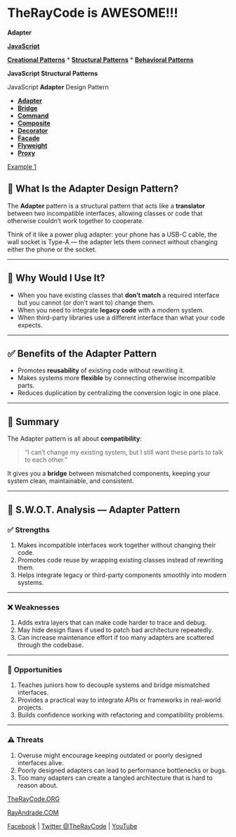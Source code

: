 # TheRayCode is AWESOME!!!

**Adapter**

**[JavaScript](../README.md)**

**[Creational Patterns](../../Creational/README.md)** * **[Structural Patterns](./README.md)** * **[Behavioral Patterns](../../Behavioral/README.md)**

**JavaScript Structural Patterns**

JavaScript **Adapter** Design Pattern

 * **[Adapter](./README.md)**
 * **[Bridge](../Bridge/README.md)**
 * **[Command](../Command/README.md)**
 * **[Composite](../Composite/README.md)**
 * **[Decorator](../Decorator/README.md)**
 * **[Facade](../Facade/README.md)**
 * **[Flyweight](../Flyweight/README.md)**
 * **[Proxy](../Proxy/README.md)**

[Example 1](./Example1/README.md) 

## 🔌 What Is the Adapter Design Pattern?

The **Adapter** pattern is a structural pattern that acts like a **translator** between two incompatible interfaces, allowing classes or code that otherwise couldn’t work together to cooperate.

Think of it like a power plug adapter: your phone has a USB-C cable, the wall socket is Type-A — the adapter lets them connect without changing either the phone or the socket.

---

## 🤔 Why Would I Use It?

* When you have existing classes that **don’t match** a required interface but you cannot (or don’t want to) change them.
* When you need to integrate **legacy code** with a modern system.
* When third-party libraries use a different interface than what your code expects.

---

## ✅ Benefits of the Adapter Pattern

* Promotes **reusability** of existing code without rewriting it.
* Makes systems more **flexible** by connecting otherwise incompatible parts.
* Reduces duplication by centralizing the conversion logic in one place.

---

## 🧩 Summary

The Adapter pattern is all about **compatibility**:

> “I can’t change my existing system, but I still want these parts to talk to each other.”

It gives you a **bridge** between mismatched components, keeping your system clean, maintainable, and consistent.

---

## 🧠 S.W\.O.T. Analysis — Adapter Pattern

### ✅ **Strengths**

1. Makes incompatible interfaces work together without changing their code.
2. Promotes code reuse by wrapping existing classes instead of rewriting them.
3. Helps integrate legacy or third-party components smoothly into modern systems.

---

### ❌ **Weaknesses**

1. Adds extra layers that can make code harder to trace and debug.
2. May hide design flaws if used to patch bad architecture repeatedly.
3. Can increase maintenance effort if too many adapters are scattered through the codebase.

---

### 🌱 **Opportunities**

1. Teaches juniors how to decouple systems and bridge mismatched interfaces.
2. Provides a practical way to integrate APIs or frameworks in real-world projects.
3. Builds confidence working with refactoring and compatibility problems.

---

### ⚠️ **Threats**

1. Overuse might encourage keeping outdated or poorly designed interfaces alive.
2. Poorly designed adapters can lead to performance bottlenecks or bugs.
3. Too many adapters can create a tangled architecture that is hard to reason about.





[TheRayCode.ORG](https://www.TheRayCode.org)

[RayAndrade.COM](https://www.RayAndrade.com)

[Facebook](https://www.facebook.com/TheRayCode/) | [Twitter @TheRayCode](https://www.twitter.com/TheRayCode/) | [YouTube](https://www.youtube.com/AndradeRay/)
